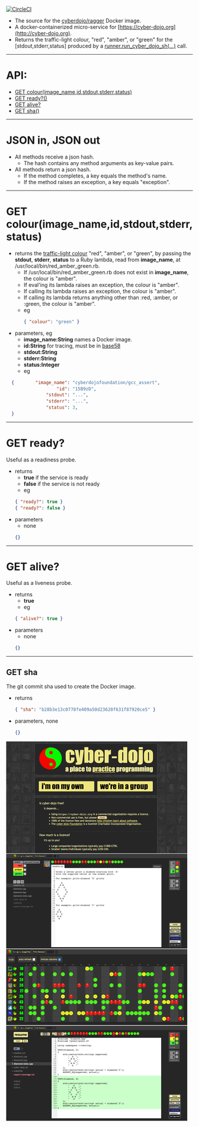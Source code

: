 
[![CircleCI](https://circleci.com/gh/cyber-dojo/ragger.svg?style=svg)](https://circleci.com/gh/cyber-dojo/ragger)

- The source for the [cyberdojo/ragger](https://hub.docker.com/r/cyberdojo/ragger/tags) Docker image.
- A docker-containerized micro-service for [https://cyber-dojo.org](http://cyber-dojo.org).
- Returns the traffic-light colour, "red", "amber", or "green" for the
[stdout,stderr,status] produced by a
[runner.run_cyber_dojo_sh(...)](https://github.com/cyber-dojo/runner#get-run_cyber_dojo_shimage_nameidfilesmax_seconds) call.

- - - -
# API:
  * [GET colour(image_name,id,stdout,stderr,status)](#get-colourimage_nameidstdoutstderrstatus)  
  * [GET ready?()](#get-ready)
  * [GET alive?](#alive)  
  * [GET sha()](#get-sha)

- - - -
# JSON in, JSON out  
  * All methods receive a json hash.
    * The hash contains any method arguments as key-value pairs.
  * All methods return a json hash.
    * If the method completes, a key equals the method's name.
    * If the method raises an exception, a key equals "exception".

- - - -
# GET colour(image_name,id,stdout,stderr,status)
- returns the [traffic-light colour](http://blog.cyber-dojo.org/2014/10/cyber-dojo-traffic-lights.html) "red", "amber", or "green", by passing the **stdout**, **stderr**, **status**
to a Ruby lambda, read from **image_name**, at /usr/local/bin/red_amber_green.rb.
  * If /usr/local/bin/red_amber_green.rb does not exist in **image_name**, the colour is "amber".
  * If eval'ing its lambda raises an exception, the colour is "amber".
  * If calling its lambda raises an exception, the colour is "amber".
  * If calling its lambda returns anything other than :red, :amber, or :green, the colour is "amber".
  * eg
    ```json
    { "colour": "green" }
    ```
- parameters, eg
  * **image_name:String** names a Docker image.
  * **id:String** for tracing, must be in [base58](https://github.com/cyber-dojo/ragger/blob/master/src/base58.rb)
  * **stdout:String**
  * **stderr:String**
  * **status:Integer**
  * eg
```json
  {        "image_name": "cyberdojofoundation/gcc_assert",
                   "id": "15B9zD",
               "stdout": "...",
               "stderr": "...",
               "status": 3,
  }
```

- - - -
# GET ready?
Useful as a readiness probe.
- returns
  * **true** if the service is ready
  * **false** if the service is not ready
  * eg
  ```json
  { "ready?": true }
  { "ready?": false }
  ```
- parameters
  * none
  ```json
  {}
  ```

- - - -
# GET alive?
Useful as a liveness probe.
- returns
  * **true**
  * eg
  ```json
  { "alive?": true }
  ```
- parameters
  * none
  ```json
  {}
  ```

- - - -
## GET sha
The git commit sha used to create the Docker image.
- returns
  ```json
  { "sha": "b28b3e13c0778fe409a50d23628f631f87920ce5" }
  ```
- parameters, none
  ```json
  {}
  ```

![cyber-dojo.org home page](https://github.com/cyber-dojo/cyber-dojo/blob/master/shared/home_page_snapshot.png)
